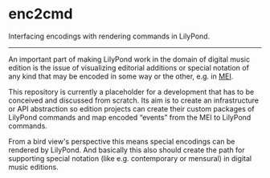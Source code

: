 # enc2cmd
Interfacing encodings with rendering commands in LilyPond.

---

An important part of making LilyPond work in the domain of digital music edition is
the issue of visualizing editorial additions or special notation of any kind that
may be encoded in some way or the other, e.g. in [MEI](http://music-encoding.org).

This repository is currently a placeholder for a development that has to be conceived
and discussed from scratch.  Its aim is to create an infrastructure or API abstraction
so edition projects can create their custom packages of LilyPond commands and map
encoded “events” from the MEI to LilyPond commands.

From a bird view's perspective this means special encodings can be rendered by LilyPond.
And basically this also should create the path for supporting special notation (like
e.g. contemporary or mensural) in digital music editions.

